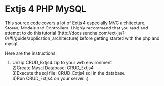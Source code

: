<h1>Extjs 4 PHP MySQL</h1>
This source code covers a lot of Extjs 4 especially MVC architecture, Stores, Models and Controllers. I highly recommend that you read and attempt to do this tutorial (http://docs.sencha.com/ext-js/4-0/#!/guide/application_architecture) before getting started with the php and mysql.

Here are the instructions:

1) Unzip CRUD_Extjs4.zip to your web environment<br />
2)Create Mysql Database: CRUD_Extjs4<br />
3)Execute the sql file: CRUD_Extjs4.sql in the database.<br />
4)Run CRUD_Extjs4 on your server. :)<br />
